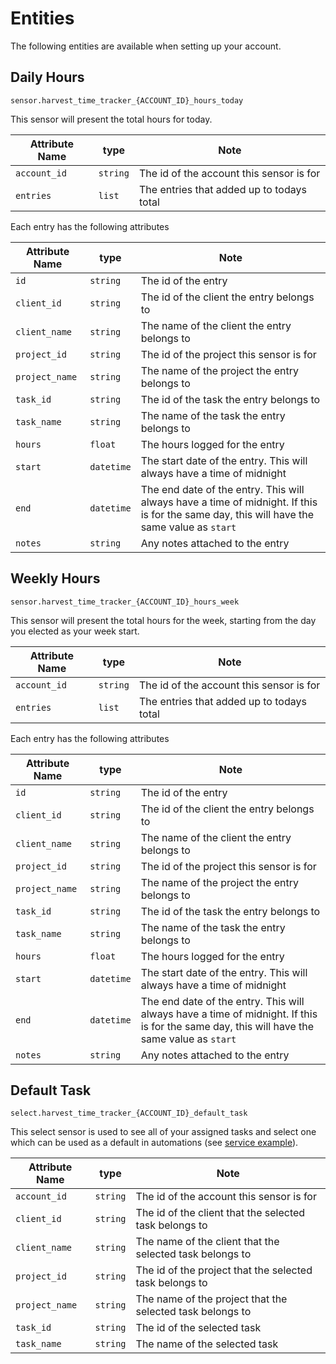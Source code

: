 # Entities

The following entities are available when setting up your account.

## Daily Hours

`sensor.harvest_time_tracker_{ACCOUNT_ID}_hours_today`

This sensor will present the total hours for today.

| Attribute Name | type | Note |
|----------------|------|------|
| `account_id` | `string` | The id of the account this sensor is for |
| `entries` | `list` | The entries that added up to todays total |

Each entry has the following attributes

| Attribute Name | type | Note |
|----------------|------|------|
| `id` | `string` | The id of the entry |
| `client_id` | `string` | The id of the client the entry belongs to |
| `client_name` | `string` | The name of the client the entry belongs to |
| `project_id` | `string` | The id of the project this sensor is for |
| `project_name` | `string` | The name of the project the entry belongs to |
| `task_id` | `string` | The id of the task the entry belongs to|
| `task_name` | `string` | The name of the task the entry belongs to |
| `hours` | `float` | The hours logged for the entry |
| `start` | `datetime` | The start date of the entry. This will always have a time of midnight |
| `end` | `datetime` | The end date of the entry. This will always have a time of midnight. If this is for the same day, this will have the same value as `start` |
| `notes` | `string` | Any notes attached to the entry |

## Weekly Hours

`sensor.harvest_time_tracker_{ACCOUNT_ID}_hours_week`

This sensor will present the total hours for the week, starting from the day you elected as your week start.

| Attribute Name | type | Note |
|----------------|------|------|
| `account_id` | `string` | The id of the account this sensor is for |
| `entries` | `list` | The entries that added up to todays total |

Each entry has the following attributes

| Attribute Name | type | Note |
|----------------|------|------|
| `id` | `string` | The id of the entry |
| `client_id` | `string` | The id of the client the entry belongs to |
| `client_name` | `string` | The name of the client the entry belongs to |
| `project_id` | `string` | The id of the project this sensor is for |
| `project_name` | `string` | The name of the project the entry belongs to |
| `task_id` | `string` | The id of the task the entry belongs to|
| `task_name` | `string` | The name of the task the entry belongs to |
| `hours` | `float` | The hours logged for the entry |
| `start` | `datetime` | The start date of the entry. This will always have a time of midnight |
| `end` | `datetime` | The end date of the entry. This will always have a time of midnight. If this is for the same day, this will have the same value as `start` |
| `notes` | `string` | Any notes attached to the entry |

## Default Task

`select.harvest_time_tracker_{ACCOUNT_ID}_default_task`

This select sensor is used to see all of your assigned tasks and select one which can be used as a default in automations (see [service example](./services.md#service-harvest_time_trackeradd_time_with_hours)).

| Attribute Name | type | Note |
|----------------|------|------|
| `account_id` | `string` | The id of the account this sensor is for |
| `client_id` | `string` | The id of the client that the selected task belongs to |
| `client_name` | `string` | The name of the client that the selected task belongs to |
| `project_id` | `string` | The id of the project that the selected task belongs to |
| `project_name` | `string` | The name of the project that the selected task belongs to |
| `task_id` | `string` | The id of the selected task |
| `task_name` | `string` | The name of the selected task |
